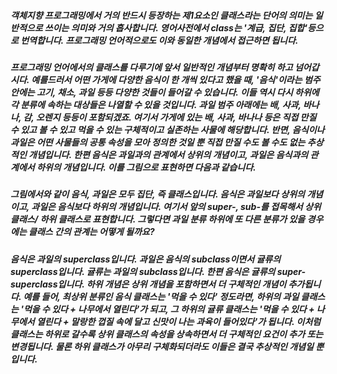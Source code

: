 ##### 객체지향 프로그래밍에서 거의 반드시 등장하는 제1요소인 클래스라는 단어의 의미는 일반적으로 쓰이는 의미와 거의 흡사합니다. 영어사전에서 class는 '계급, 집단, 집합'등으로 번역합니다. 프로그래밍 언어적으로도 이와 동일한 개념에서 접근하면 됩니다. 

##### 프로그래밍 언어에서의 클래스를 다루기에 앞서 일반적인 개념부터 명확히 하고 넘어갑시다. 예를드러서 어떤 가게에 다양한 음식이 한 개씩 있다고 했을 때, '음식'이라는 범주 안에는 고기, 채소, 과일 등등 다양한 것들이 들어갈 수 있습니다. 이들 역시 다시 하위에 각 분류에 속하는 대상들은 나열할 수 있을 것입니다. 과일 범주 아래에는 배, 사과, 바나나, 감, 오렌지 등등이 포함되겠죠. 여기서 가게에 있는 배, 사과, 바나나 등은 직접 만질 수 있고 볼 수 있고 먹을 수 있는 구체적이고 실존하는 사물에 해당합니다. 반면, 음식이나 과일은 어떤 사물들의 공통 속성을 모아 정의한 것일 뿐 직접 만질 수도 볼 수도 없는 추상적인 개념입니다. 한편 음식은 과일과의 관계에서 상위의 개념이고, 과일은 음식과의 관계에서 하위의 개념입니다. 이를 그림으로 표현하면 다음과 같습니다. 

##### 그림에서와 같이 음식, 과일은 모두 집단, 즉 클래스입니다. 음식은 과일보다 상위의 개념이고, 과일은 음식보다 하위의 개념입니다. 여기서 앞의 super-, sub-를 접목해서 상위 클래스/ 하위 클래스로 표현합니다. 그렇다면 과일 분류 하위에 또 다른 분류가 있을 경우에는 클래스 간의 관계는 어떻게 될까요? 

##### 음식은 과일의 superclass입니다. 과일은 음식의 subclass이면서 귤류의 superclass입니다. 귤류는 과일의 subclass입니다. 한편 음식은 귤류의 super-superclass입니다. 하위 개념은 상위 개념을 포함하면서 더 구체적인 개념이 추가됩니다. 예를 들어, 최상위 분류인 음식 클래스는 '먹을 수 있다' 정도라면, 하위의 과일 클래스는 '먹을 수 있다 + 나무에서 열린다'가 되고, 그 하위의 귤류 클래스는 '먹을 수 있다 + 나무에서 열린다 + 말랑한 껍질 속에 달고 신맛이 나는 과육이 들어있다'가 됩니다. 이처럼 클래스는 하위로 갈수록 상위 클래스의 속성을 상속하면서 더 구체적인 요건이 추가 또는 변경됩니다. 물론 하위 클래스가 아무리 구체화되더라도 이들은 결국 추상적인 개념일 뿐입니다. 

